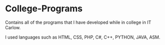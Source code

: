 # College-Programs
Contains all of the programs that I have developed while in college in IT Carlow.

I used languages such as HTML, CSS, PHP, C#, C++, PYTHON, JAVA, ASM.
